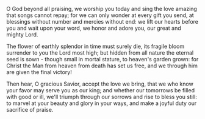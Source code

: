 O God beyond all praising,
we worship you today
and sing the love amazing
that songs cannot repay;
for we can only wonder
at every gift you send,
at blessings without number
and mercies without end:
we lift our hearts before you
and wait upon your word,
we honor and adore you,
our great and mighty Lord.

The flower of earthly splendor
in time must surely die,
its fragile bloom surrender
to you the Lord most high;
but hidden from all nature
the eternal seed is sown -
though small in mortal stature,
to heaven&#39;s garden grown:
for Christ the Man from heaven
from death has set us free,
and we through him are given
the final victory!

Then hear, O gracious Savior,
accept the love we bring,
that we who know your favor
may serve you as our king;
and whether our tomorrows
be filled with good or ill,
we&#39;ll triumph through our sorrows
and rise to bless you still:
to marvel at your beauty
and glory in your ways,
and make a joyful duty
our sacrifice of praise.


